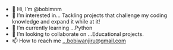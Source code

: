 - 👋 Hi, I’m @bobimnm
- 👀 I’m interested in... Tackling projects that challenge my coding knowledge and expand it while at it!
- 🌱 I’m currently learning ...Python
- 💞️ I’m looking to collaborate on ...Educational projects.
- 📫 How to reach me ...bobiwanjiru@gmail.com

<!---
bobimnm/bobimnm is a ✨ special ✨ repository because its `README.md` (this file) appears on your GitHub profile.
You can click the Preview link to take a look at your changes.
--->
